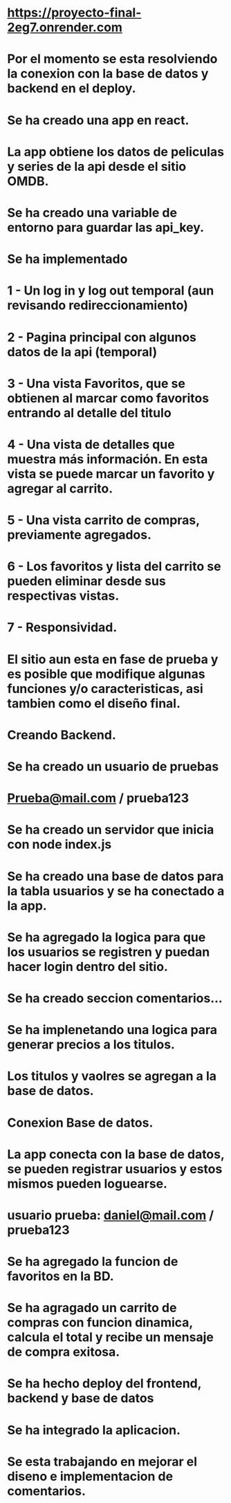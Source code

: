 # https://proyecto-final-2eg7.onrender.com
# Por el momento se esta resolviendo la conexion con la base de datos y backend en el deploy.
# Se ha creado una app en react.
# La app obtiene los datos de peliculas y series de la api desde el sitio OMDB.
# Se ha creado una variable de entorno para guardar las api_key.
# Se ha implementado
# 1 - Un log in y log out temporal (aun revisando redireccionamiento)
# 2 - Pagina principal con algunos datos de la api (temporal)
# 3 - Una vista Favoritos, que se obtienen al marcar como favoritos entrando al detalle del titulo
# 4 - Una vista de detalles que muestra más información. En esta vista se puede marcar un favorito y agregar al carrito.
# 5 - Una vista carrito de compras, previamente agregados.
# 6 - Los favoritos y lista del carrito se pueden eliminar desde sus respectivas vistas.
# 7 - Responsividad.
# El sitio aun esta en fase de prueba y es posible que modifique algunas funciones y/o caracteristicas, asi tambien como el diseño final.

# Creando Backend.
# Se ha creado un usuario de pruebas
# Prueba@mail.com / prueba123
# Se ha creado un servidor que inicia con node index.js 
# Se ha creado una base de datos para la tabla usuarios y se ha conectado a la app.
# Se ha agregado la logica para que los usuarios se registren y puedan hacer login dentro del sitio.
# Se ha creado seccion comentarios...
# Se ha implenetando una logica para generar precios a los titulos.
# Los titulos y vaolres se agregan a la base de datos.

# Conexion Base de datos.
# La app conecta con la base de datos, se pueden registrar usuarios y estos mismos pueden loguearse.
# usuario prueba: daniel@mail.com / prueba123
# Se ha agregado la funcion de favoritos en la BD.
# Se ha agragado un carrito de compras con funcion dinamica, calcula el total y recibe un mensaje de compra exitosa.

# Se ha hecho deploy del frontend, backend y base de datos
# Se ha integrado la aplicacion.

# Se esta trabajando en mejorar el diseno e implementacion de comentarios.